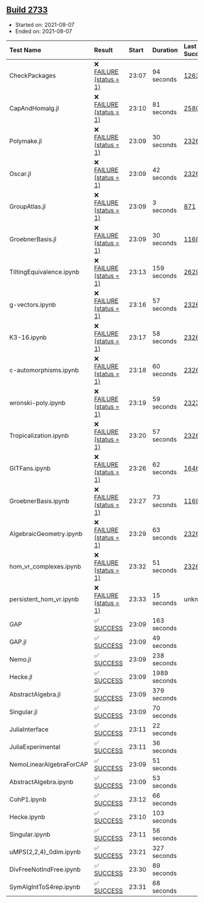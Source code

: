 ## [Build 2733](https://oscarci.mathematik.uni-kl.de/job/oscar-stable/2733/)

* Started on: 2021-08-07
* Ended on: 2021-08-07

| Test Name    | Result | Start | Duration | Last Success | First Failure |
|:-------------|:-------|:------|:---------|:-------------|:--------------|
| CheckPackages | ❌ [FAILURE (status = 1)](https://oscarci.mathematik.uni-kl.de/job/oscar-stable/2733/artifact/logs/build-2733/CheckPackages.log) | 23:07 | 94 seconds | [1263](https://oscarci.mathematik.uni-kl.de/job/oscar-stable/1263/) | [1264](https://oscarci.mathematik.uni-kl.de/job/oscar-stable/1264/) |
| CapAndHomalg.jl | ❌ [FAILURE (status = 1)](https://oscarci.mathematik.uni-kl.de/job/oscar-stable/2733/artifact/logs/build-2733/CapAndHomalg.jl.log) | 23:10 | 81 seconds | [2580](https://oscarci.mathematik.uni-kl.de/job/oscar-stable/2580/) | [2581](https://oscarci.mathematik.uni-kl.de/job/oscar-stable/2581/) |
| Polymake.jl | ❌ [FAILURE (status = 1)](https://oscarci.mathematik.uni-kl.de/job/oscar-stable/2733/artifact/logs/build-2733/Polymake.jl.log) | 23:09 | 30 seconds | [2326](https://oscarci.mathematik.uni-kl.de/job/oscar-stable/2326/) | [2327](https://oscarci.mathematik.uni-kl.de/job/oscar-stable/2327/) |
| Oscar.jl | ❌ [FAILURE (status = 1)](https://oscarci.mathematik.uni-kl.de/job/oscar-stable/2733/artifact/logs/build-2733/Oscar.jl.log) | 23:09 | 42 seconds | [2326](https://oscarci.mathematik.uni-kl.de/job/oscar-stable/2326/) | [2327](https://oscarci.mathematik.uni-kl.de/job/oscar-stable/2327/) |
| GroupAtlas.jl | ❌ [FAILURE (status = 1)](https://oscarci.mathematik.uni-kl.de/job/oscar-stable/2733/artifact/logs/build-2733/GroupAtlas.jl.log) | 23:09 | 3 seconds | [871](https://oscarci.mathematik.uni-kl.de/job/oscar-stable/871/) | [872](https://oscarci.mathematik.uni-kl.de/job/oscar-stable/872/) |
| GroebnerBasis.jl | ❌ [FAILURE (status = 1)](https://oscarci.mathematik.uni-kl.de/job/oscar-stable/2733/artifact/logs/build-2733/GroebnerBasis.jl.log) | 23:09 | 30 seconds | [1168](https://oscarci.mathematik.uni-kl.de/job/oscar-stable/1168/) | [1169](https://oscarci.mathematik.uni-kl.de/job/oscar-stable/1169/) |
| TiltingEquivalence.ipynb | ❌ [FAILURE (status = 1)](https://oscarci.mathematik.uni-kl.de/job/oscar-stable/2733/artifact/logs/build-2733/TiltingEquivalence.ipynb.log) | 23:13 | 159 seconds | [2629](https://oscarci.mathematik.uni-kl.de/job/oscar-stable/2629/) | [2630](https://oscarci.mathematik.uni-kl.de/job/oscar-stable/2630/) |
| g-vectors.ipynb | ❌ [FAILURE (status = 1)](https://oscarci.mathematik.uni-kl.de/job/oscar-stable/2733/artifact/logs/build-2733/g-vectors.ipynb.log) | 23:16 | 57 seconds | [2326](https://oscarci.mathematik.uni-kl.de/job/oscar-stable/2326/) | [2327](https://oscarci.mathematik.uni-kl.de/job/oscar-stable/2327/) |
| K3-16.ipynb | ❌ [FAILURE (status = 1)](https://oscarci.mathematik.uni-kl.de/job/oscar-stable/2733/artifact/logs/build-2733/K3-16.ipynb.log) | 23:17 | 58 seconds | [2326](https://oscarci.mathematik.uni-kl.de/job/oscar-stable/2326/) | [2327](https://oscarci.mathematik.uni-kl.de/job/oscar-stable/2327/) |
| c-automorphisms.ipynb | ❌ [FAILURE (status = 1)](https://oscarci.mathematik.uni-kl.de/job/oscar-stable/2733/artifact/logs/build-2733/c-automorphisms.ipynb.log) | 23:18 | 60 seconds | [2326](https://oscarci.mathematik.uni-kl.de/job/oscar-stable/2326/) | [2327](https://oscarci.mathematik.uni-kl.de/job/oscar-stable/2327/) |
| wronski-poly.ipynb | ❌ [FAILURE (status = 1)](https://oscarci.mathematik.uni-kl.de/job/oscar-stable/2733/artifact/logs/build-2733/wronski-poly.ipynb.log) | 23:19 | 59 seconds | [2323](https://oscarci.mathematik.uni-kl.de/job/oscar-stable/2323/) | [2324](https://oscarci.mathematik.uni-kl.de/job/oscar-stable/2324/) |
| Tropicalization.ipynb | ❌ [FAILURE (status = 1)](https://oscarci.mathematik.uni-kl.de/job/oscar-stable/2733/artifact/logs/build-2733/Tropicalization.ipynb.log) | 23:20 | 57 seconds | [2326](https://oscarci.mathematik.uni-kl.de/job/oscar-stable/2326/) | [2327](https://oscarci.mathematik.uni-kl.de/job/oscar-stable/2327/) |
| GITFans.ipynb | ❌ [FAILURE (status = 1)](https://oscarci.mathematik.uni-kl.de/job/oscar-stable/2733/artifact/logs/build-2733/GITFans.ipynb.log) | 23:26 | 62 seconds | [1646](https://oscarci.mathematik.uni-kl.de/job/oscar-stable/1646/) | [1647](https://oscarci.mathematik.uni-kl.de/job/oscar-stable/1647/) |
| GroebnerBasis.ipynb | ❌ [FAILURE (status = 1)](https://oscarci.mathematik.uni-kl.de/job/oscar-stable/2733/artifact/logs/build-2733/GroebnerBasis.ipynb.log) | 23:27 | 73 seconds | [1168](https://oscarci.mathematik.uni-kl.de/job/oscar-stable/1168/) | [1169](https://oscarci.mathematik.uni-kl.de/job/oscar-stable/1169/) |
| AlgebraicGeometry.ipynb | ❌ [FAILURE (status = 1)](https://oscarci.mathematik.uni-kl.de/job/oscar-stable/2733/artifact/logs/build-2733/AlgebraicGeometry.ipynb.log) | 23:29 | 63 seconds | [2326](https://oscarci.mathematik.uni-kl.de/job/oscar-stable/2326/) | [2327](https://oscarci.mathematik.uni-kl.de/job/oscar-stable/2327/) |
| hom_vr_complexes.ipynb | ❌ [FAILURE (status = 1)](https://oscarci.mathematik.uni-kl.de/job/oscar-stable/2733/artifact/logs/build-2733/hom_vr_complexes.ipynb.log) | 23:32 | 51 seconds | [2326](https://oscarci.mathematik.uni-kl.de/job/oscar-stable/2326/) | [2327](https://oscarci.mathematik.uni-kl.de/job/oscar-stable/2327/) |
| persistent_hom_vr.ipynb | ❌ [FAILURE (status = 1)](https://oscarci.mathematik.uni-kl.de/job/oscar-stable/2733/artifact/logs/build-2733/persistent_hom_vr.ipynb.log) | 23:33 | 15 seconds | unknown | unknown |
| GAP | ✅ [SUCCESS](https://oscarci.mathematik.uni-kl.de/job/oscar-stable/2733/artifact/logs/build-2733/GAP.log) | 23:09 | 163 seconds |  |  |
| GAP.jl | ✅ [SUCCESS](https://oscarci.mathematik.uni-kl.de/job/oscar-stable/2733/artifact/logs/build-2733/GAP.jl.log) | 23:09 | 49 seconds |  |  |
| Nemo.jl | ✅ [SUCCESS](https://oscarci.mathematik.uni-kl.de/job/oscar-stable/2733/artifact/logs/build-2733/Nemo.jl.log) | 23:09 | 238 seconds |  |  |
| Hecke.jl | ✅ [SUCCESS](https://oscarci.mathematik.uni-kl.de/job/oscar-stable/2733/artifact/logs/build-2733/Hecke.jl.log) | 23:09 | 1989 seconds |  |  |
| AbstractAlgebra.jl | ✅ [SUCCESS](https://oscarci.mathematik.uni-kl.de/job/oscar-stable/2733/artifact/logs/build-2733/AbstractAlgebra.jl.log) | 23:09 | 379 seconds |  |  |
| Singular.jl | ✅ [SUCCESS](https://oscarci.mathematik.uni-kl.de/job/oscar-stable/2733/artifact/logs/build-2733/Singular.jl.log) | 23:09 | 70 seconds |  |  |
| JuliaInterface | ✅ [SUCCESS](https://oscarci.mathematik.uni-kl.de/job/oscar-stable/2733/artifact/logs/build-2733/JuliaInterface.log) | 23:11 | 22 seconds |  |  |
| JuliaExperimental | ✅ [SUCCESS](https://oscarci.mathematik.uni-kl.de/job/oscar-stable/2733/artifact/logs/build-2733/JuliaExperimental.log) | 23:11 | 36 seconds |  |  |
| NemoLinearAlgebraForCAP | ✅ [SUCCESS](https://oscarci.mathematik.uni-kl.de/job/oscar-stable/2733/artifact/logs/build-2733/NemoLinearAlgebraForCAP.log) | 23:09 | 51 seconds |  |  |
| AbstractAlgebra.ipynb | ✅ [SUCCESS](https://oscarci.mathematik.uni-kl.de/job/oscar-stable/2733/artifact/logs/build-2733/AbstractAlgebra.ipynb.log) | 23:09 | 53 seconds |  |  |
| CohP1.ipynb | ✅ [SUCCESS](https://oscarci.mathematik.uni-kl.de/job/oscar-stable/2733/artifact/logs/build-2733/CohP1.ipynb.log) | 23:12 | 66 seconds |  |  |
| Hecke.ipynb | ✅ [SUCCESS](https://oscarci.mathematik.uni-kl.de/job/oscar-stable/2733/artifact/logs/build-2733/Hecke.ipynb.log) | 23:10 | 103 seconds |  |  |
| Singular.ipynb | ✅ [SUCCESS](https://oscarci.mathematik.uni-kl.de/job/oscar-stable/2733/artifact/logs/build-2733/Singular.ipynb.log) | 23:11 | 56 seconds |  |  |
| uMPS(2,2,4)_0dim.ipynb | ✅ [SUCCESS](https://oscarci.mathematik.uni-kl.de/job/oscar-stable/2733/artifact/logs/build-2733/uMPS-2-2-4-_0dim.ipynb.log) | 23:21 | 327 seconds |  |  |
| DivFreeNotIndFree.ipynb | ✅ [SUCCESS](https://oscarci.mathematik.uni-kl.de/job/oscar-stable/2733/artifact/logs/build-2733/DivFreeNotIndFree.ipynb.log) | 23:30 | 89 seconds |  |  |
| SymAlgIntToS4rep.ipynb | ✅ [SUCCESS](https://oscarci.mathematik.uni-kl.de/job/oscar-stable/2733/artifact/logs/build-2733/SymAlgIntToS4rep.ipynb.log) | 23:31 | 68 seconds |  |  |
